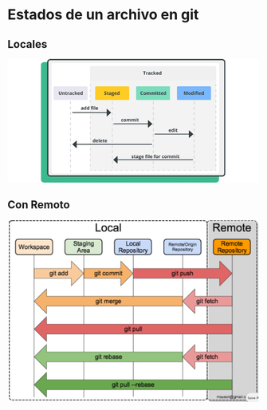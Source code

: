 # Estados de un archivo en git

## Locales

![Estados locales](/assets/git_states.png)


## Con Remoto

![Estados remotos](/assets/git_states_remoto.png)